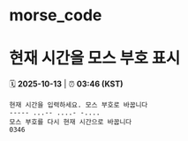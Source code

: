 # morse_code
# 현재 시간을 모스 부호 표시
<!-- MORSE_TIME_START -->
🗓️ **2025-10-13** | ⏰ **03:46 (KST)**

```
현재 시간을 입력하세요. 모스 부호로 바꿉니다
----- ...-- ....- -....
모스 부호를 다시 현재 시간으로 바꿉니다
0346
```
<!-- MORSE_TIME_END -->

